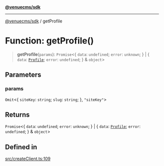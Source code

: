[**@venuecms/sdk**](../README.md)

***

[@venuecms/sdk](../README.md) / getProfile

# Function: getProfile()

> **getProfile**(`params`): `Promise`\<\{ `data`: `undefined`; `error`: `unknown`; \} \| \{ `data`: [`Profile`](../type-aliases/Profile.md); `error`: `undefined`; \} & `object`\>

## Parameters

### params

`Omit`\<\{ `siteKey`: `string`; `slug`: `string`; \}, `"siteKey"`\>

## Returns

`Promise`\<\{ `data`: `undefined`; `error`: `unknown`; \} \| \{ `data`: [`Profile`](../type-aliases/Profile.md); `error`: `undefined`; \} & `object`\>

## Defined in

[src/createClient.ts:109](https://github.com/venuecms/sdk/blob/a67bd36579ec58f05616b697172009f8707ee8a7/src/createClient.ts#L109)
